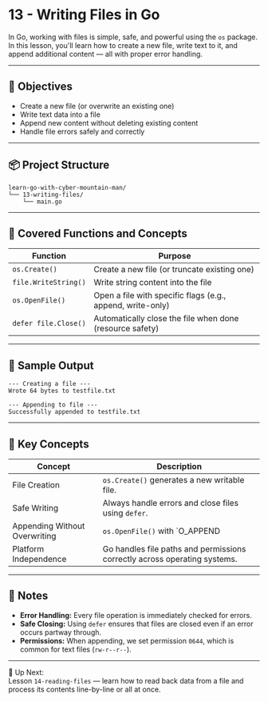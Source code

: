 # 13 - Writing Files in Go

In Go, working with files is simple, safe, and powerful using the `os` package. In this lesson, you'll learn how to create a new file, write text to it, and append additional content — all with proper error handling.

---

## 🎯 Objectives

- Create a new file (or overwrite an existing one)
- Write text data into a file
- Append new content without deleting existing content
- Handle file errors safely and correctly

---

## 📦 Project Structure

```
learn-go-with-cyber-mountain-man/
└── 13-writing-files/
    └── main.go
```

---

## 🔧 Covered Functions and Concepts

| Function                 | Purpose |
|---------------------------|---------|
| `os.Create()`             | Create a new file (or truncate existing one) |
| `file.WriteString()`      | Write string content into the file |
| `os.OpenFile()`           | Open a file with specific flags (e.g., append, write-only) |
| `defer file.Close()`      | Automatically close the file when done (resource safety) |

---

## 🧪 Sample Output

```
--- Creating a file ---
Wrote 64 bytes to testfile.txt

--- Appending to file ---
Successfully appended to testfile.txt
```

---

## 🧠 Key Concepts

| Concept                          | Description |
|----------------------------------|-------------|
| File Creation                    | `os.Create()` generates a new writable file. |
| Safe Writing                     | Always handle errors and close files using `defer`. |
| Appending Without Overwriting    | `os.OpenFile()` with `O_APPEND | O_WRONLY` lets you add text at the end. |
| Platform Independence            | Go handles file paths and permissions correctly across operating systems. |

---

## 📄 Notes

- **Error Handling:** Every file operation is immediately checked for errors.
- **Safe Closing:** Using `defer` ensures that files are closed even if an error occurs partway through.
- **Permissions:** When appending, we set permission `0644`, which is common for text files (`rw-r--r--`).

---

🔁 Up Next:  
Lesson `14-reading-files` — learn how to read back data from a file and process its contents line-by-line or all at once.
```